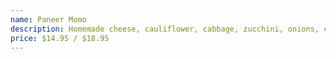 ```yaml
---
name: Paneer Momo
description: Homemade cheese, cauliflower, cabbage, zucchini, onions, cilantro & chef spices.
price: $14.95 / $18.95
---
```


